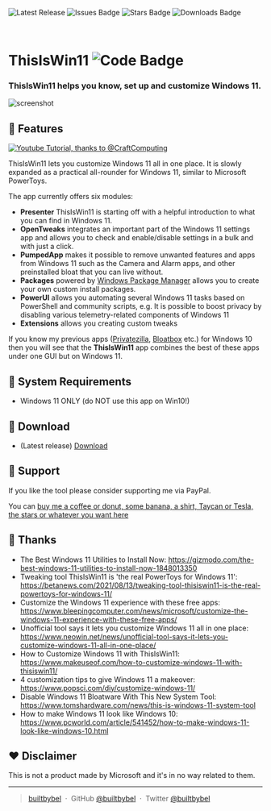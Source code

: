 ![Latest Release](https://img.shields.io/github/v/release/builtbybel/ThisIsWin11?style=for-the-badge)
![Issues Badge](https://img.shields.io/github/issues/builtbybel/ThisIsWin11?style=for-the-badge)
![Stars Badge](https://img.shields.io/github/stars/builtbybel/ThisIsWin11?color=yellow&style=for-the-badge)
![Downloads Badge](https://img.shields.io/github/downloads/builtbybel/ThisIsWin11/total.svg?style=for-the-badge)

<br>

# ThisIsWin11 ![Code Badge](https://img.shields.io/badge/C%23-239120?style=for-the-badge&logo=c-sharp&logoColor=white)
### ThisIsWin11 helps you know, set up and customize Windows 11.

![screenshot](https://github.com/builtbybel/ThisIsWin11/blob/main/assets/tiw11.png)


## 🎨 Features <a href="https://www.youtube.com/watch?v=8ReoMuCUdKE" target="_blank">
<img alt="Youtube Tutorial, thanks to @CraftComputing" src="https://img.shields.io/badge/YouTube-FF0000?style=for-the-badge&logo=youtube&logoColor=white" />
</a>

 
 ThisIsWin11 lets you customize Windows 11 all in one place. It is slowly expanded as a practical all-rounder for Windows 11, similar to Microsoft PowerToys.
 
The app currently offers six modules:

- **Presenter** ThisIsWin11 is starting off with a helpful introduction to what you can find in Windows 11.
- **OpenTweaks** integrates an important part of the Windows 11 settings app and allows you to check and enable/disable settings in a bulk and with just a click.
- **PumpedApp** makes it possible to remove unwanted features and apps from Windows 11 such as the Camera and Alarm apps, and other preinstalled bloat that you can live without.
- **Packages** powered by [Windows Package Manager](https://github.com/microsoft/winget-cli) allows you to create your own custom install packages.
- **PowerUI** allows you automating several Windows 11 tasks based on PowerShell and community scripts, e.g. It is possible to boost privacy by disabling various telemetry-related components of Windows 11
 - **Extensions** allows you creating custom tweaks
 
If you know my previous apps ([Privatezilla](https://github.com/builtbybel/privatezilla), [Bloatbox](https://github.com/builtbybel/bloatbox) etc.) for Windows 10 then you will see that the **ThisIsWin11** app combines the best of these apps under one GUI but on Windows 11.
  
 
## 🔨 System Requirements
- Windows 11 ONLY (do NOT use this app on Win10!)
  
 ## 💾 Download
- (Latest release) [Download](https://github.com/builtbybel/ThisIsWin11/releases)
 
## 🐾 Support
If you like the tool please consider supporting me via PayPal.

You can [buy me a coffee or donut, some banana, a shirt, Taycan or Tesla, the stars or whatever you want here](https://www.paypal.com/cgi-bin/webscr?cmd=_donations&business=donate@builtbybel.com&lc=US&item_name=%20Builtbybel&no_note=0&cn=&currency_code=USD&bn=PP-DonationsBF:btn_donateCC_LG.gif:NonHosted)

## 🚀 Thanks
- The Best Windows 11 Utilities to Install Now: https://gizmodo.com/the-best-windows-11-utilities-to-install-now-1848013350
- Tweaking tool ThisIsWin11 is 'the real PowerToys for Windows 11': https://betanews.com/2021/08/13/tweaking-tool-thisiswin11-is-the-real-powertoys-for-windows-11/
- Customize the Windows 11 experience with these free apps: https://www.bleepingcomputer.com/news/microsoft/customize-the-windows-11-experience-with-these-free-apps/
- Unofficial tool says it lets you customize Windows 11 all in one place: https://www.neowin.net/news/unofficial-tool-says-it-lets-you-customize-windows-11-all-in-one-place/
- How to Customize Windows 11 with ThisIsWin11: https://www.makeuseof.com/how-to-customize-windows-11-with-thisiswin11/
- 4 customization tips to give Windows 11 a makeover: https://www.popsci.com/diy/customize-windows-11/
- Disable Windows 11 Bloatware With This New System Tool: https://www.tomshardware.com/news/this-is-windows-11-system-tool
- How to make Windows 11 look like Windows 10: https://www.pcworld.com/article/541452/how-to-make-windows-11-look-like-windows-10.html


 ## ❤︎ Disclaimer
 This is not a product made by Microsoft and it's in no way related to them.
 
 ---

> [builtbybel](https://www.builtbybel.com) &nbsp;&middot;&nbsp;
> GitHub [@builtbybel](https://github.com/builtbybel) &nbsp;&middot;&nbsp;
> Twitter [@builtbybel](https://twitter.com/builtbybel)

